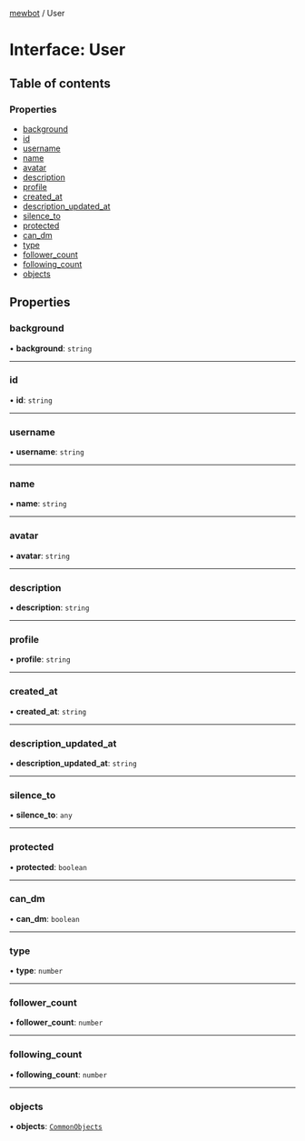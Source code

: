 [mewbot](../README.md) / User

# Interface: User

## Table of contents

### Properties

- [background](User.md#background)
- [id](User.md#id)
- [username](User.md#username)
- [name](User.md#name)
- [avatar](User.md#avatar)
- [description](User.md#description)
- [profile](User.md#profile)
- [created\_at](User.md#created_at)
- [description\_updated\_at](User.md#description_updated_at)
- [silence\_to](User.md#silence_to)
- [protected](User.md#protected)
- [can\_dm](User.md#can_dm)
- [type](User.md#type)
- [follower\_count](User.md#follower_count)
- [following\_count](User.md#following_count)
- [objects](User.md#objects)

## Properties

### background

• **background**: `string`

___

### id

• **id**: `string`

___

### username

• **username**: `string`

___

### name

• **name**: `string`

___

### avatar

• **avatar**: `string`

___

### description

• **description**: `string`

___

### profile

• **profile**: `string`

___

### created\_at

• **created\_at**: `string`

___

### description\_updated\_at

• **description\_updated\_at**: `string`

___

### silence\_to

• **silence\_to**: `any`

___

### protected

• **protected**: `boolean`

___

### can\_dm

• **can\_dm**: `boolean`

___

### type

• **type**: `number`

___

### follower\_count

• **follower\_count**: `number`

___

### following\_count

• **following\_count**: `number`

___

### objects

• **objects**: [`CommonObjects`](CommonObjects.md)
